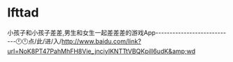 # lfttad
小孩子和小孩子差差,男生和女生一起差差差的游戏App----------------------------🕛🕛点/此/进/入/http://www.baidu.com/link?url=NoK8PT47PahMhFH8Vie_jnciyIKNTTtVBQKpill6udK&amp;wd
